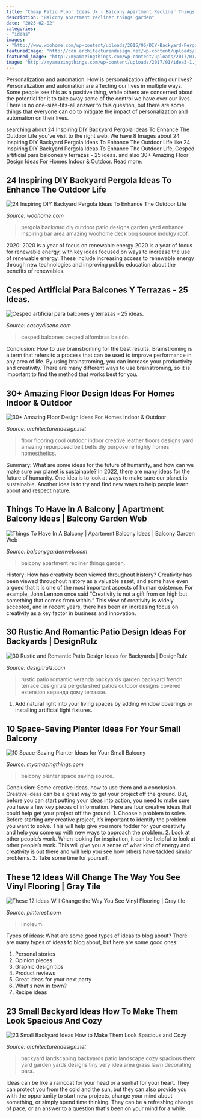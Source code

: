 ```yaml
---
title: "Cheap Patio Floor Ideas Uk - Balcony Apartment Recliner Things Garden"
description: "Balcony apartment recliner things garden"
date: "2023-02-02"
categories:
- "ideas"
images:
- "http://www.woohome.com/wp-content/uploads/2015/06/DIY-Backyard-Pergola-WooHome-14.jpg"
featuredImage: "http://cdn.architecturendesign.net/wp-content/uploads/2014/09/Small-Backyard-Landscaping-Ideas-12.jpg"
featured_image: "http://myamazingthings.com/wp-content/uploads/2017/01/idea3-1.jpg"
image: "http://myamazingthings.com/wp-content/uploads/2017/01/idea3-1.jpg"
---
```



Personalization and automation: How is personalization affecting our lives?
Personalization and automation are affecting our lives in multiple ways. Some people see this as a positive thing, while others are concerned about the potential for it to take away some of the control we have over our lives. There is no one-size-fits-all answer to this question, but there are some things that everyone can do to mitigate the impact of personalization and automation on their lives.

	

		
searching about 24 Inspiring DIY Backyard Pergola Ideas To Enhance The Outdoor Life you've visit to the right web. We have 8 Images about 24 Inspiring DIY Backyard Pergola Ideas To Enhance The Outdoor Life like 24 Inspiring DIY Backyard Pergola Ideas To Enhance The Outdoor Life, Cesped artificial para balcones y terrazas - 25 ideas. and also 30+ Amazing Floor Design Ideas For Homes Indoor &amp; Outdoor. Read more:
		
    
## 24 Inspiring DIY Backyard Pergola Ideas To Enhance The Outdoor Life

<img loading=lazy src="http://www.woohome.com/wp-content/uploads/2015/06/DIY-Backyard-Pergola-WooHome-14.jpg" onerror="this.onerror=null;this.src='https://tse4.mm.bing.net/th?id=OIP.ePStvfqxvgRNzp2NsG6QSwHaKh&amp;pid=15.1';" alt="24 Inspiring DIY Backyard Pergola Ideas To Enhance The Outdoor Life">

_Source: woohome.com_

>pergola backyard diy outdoor patio designs garden yard enhance inspiring bar area amazing woohome deck bbq source indulgy roof. 

	

2020: 2020 is a year of focus on renewable energy
2020 is a year of focus for renewable energy, with key ideas focused on ways to increase the use of renewable energy. These include increasing access to renewable energy through new technologies and improving public education about the benefits of renewables.

    
## Cesped Artificial Para Balcones Y Terrazas - 25 Ideas.

<img loading=lazy src="https://casaydiseno.com/wp-content/uploads/2016/01/balcones-pequelños-alfombras-cesped.jpg" onerror="this.onerror=null;this.src='https://tse1.mm.bing.net/th?id=OIP.CEk5xyoWgUS5I-o9Gzt9bAHaLH&amp;pid=15.1';" alt="Cesped artificial para balcones y terrazas - 25 ideas.">

_Source: casaydiseno.com_

>cesped balcones césped alfombras balcón. 

	

Conclusion: How to use brainstroming for the best results.
Brainstroming is a term that refers to a process that can be used to improve performance in any area of life. By using brainstroming, you can increase your productivity and creativity. There are many different ways to use brainstroming, so it is important to find the method that works best for you.

    
## 30+ Amazing Floor Design Ideas For Homes Indoor &amp; Outdoor

<img loading=lazy src="http://cdn.architecturendesign.net/wp-content/uploads/2015/08/AD-Indoor-Outdoor-Floor-Design-Ideas-30.jpg" onerror="this.onerror=null;this.src='https://tse1.mm.bing.net/th?id=OIP.ZYKyqbCRREx1zdY0u8j0KQHaJ4&amp;pid=15.1';" alt="30+ Amazing Floor Design Ideas For Homes Indoor &amp; Outdoor">

_Source: architecturendesign.net_

>floor flooring cool outdoor indoor creative leather floors designs yard amazing repurposed belt belts diy purpose re highly homes homesthetics. 

	

Summary: What are some ideas for the future of humanity, and how can we make sure our planet is sustainable?
In 2022, there are many ideas for the future of humanity. One idea is to look at ways to make sure our planet is sustainable. Another idea is to try and find new ways to help people learn about and respect nature.

    
## Things To Have In A Balcony | Apartment Balcony Ideas | Balcony Garden Web

<img loading=lazy src="https://balconygardenweb.com/wp-content/uploads/2016/08/recliner.jpg" onerror="this.onerror=null;this.src='https://tse3.mm.bing.net/th?id=OIP.2uGfdDAsurPxuz2pah_p4AHaLI&amp;pid=15.1';" alt="Things To Have In A Balcony | Apartment Balcony Ideas | Balcony Garden Web">

_Source: balconygardenweb.com_

>balcony apartment recliner things garden. 

	

History: How has creativity been viewed throughout history?
Creativity has been viewed throughout history as a valuable asset, and some have even argued that it is one of the most important aspects of human existence. For example, John Lennon once said “Creativity is not a gift from on high but something that comes from within.” This view of creativity is widely accepted, and in recent years, there has been an increasing focus on creativity as a key factor in business and innovation.

    
## 30 Rustic And Romantic Patio Design Ideas For Backyards | DesignRulz

<img loading=lazy src="http://cdn.designrulz.com/wp-content/uploads/2013/05/015veranda-designrulz-.jpg" onerror="this.onerror=null;this.src='https://tse3.mm.bing.net/th?id=OIP.thnn-Wi-uguE64JCh9ALDQHaFj&amp;pid=15.1';" alt="30 Rustic and Romantic Patio Design Ideas for Backyards | DesignRulz">

_Source: designrulz.com_

>rustic patio romantic veranda backyards garden backyard french terrace designrulz pergola shed patios outdoor designs covered extension веранда дому terrasse. 

	

1. Add natural light into your living spaces by adding window coverings or installing artificial light fixtures.

    
## 10 Space-Saving Planter Ideas For Your Small Balcony

<img loading=lazy src="http://myamazingthings.com/wp-content/uploads/2017/01/idea3-1.jpg" onerror="this.onerror=null;this.src='https://tse4.mm.bing.net/th?id=OIP.V18mttBz5czfVT3KY_9nHQHaJ4&amp;pid=15.1';" alt="10 Space-Saving Planter Ideas for Your Small Balcony">

_Source: myamazingthings.com_

>balcony planter space saving source. 

	

Conclusion: Some creative ideas, how to use them and a conclusion.
Creative ideas can be a great way to get your project off the ground. But, before you can start putting your ideas into action, you need to make sure you have a few key pieces of information. Here are four creative ideas that could help get your project off the ground: 1. Choose a problem to solve. Before starting any creative project, it’s important to identify the problem you want to solve. This will help give you more fodder for your creativity and help you come up with new ways to approach the problem. 2. Look at other people’s work. When looking for inspiration, it can be helpful to look at other people’s work. This will give you a sense of what kind of energy and creativity is out there and will help you see how others have tackled similar problems. 3. Take some time for yourself.

    
## These 12 Ideas Will Change The Way You See Vinyl Flooring | Gray Tile

<img loading=lazy src="https://i.pinimg.com/originals/c6/2a/3c/c62a3c5ca9a3c92b43f1215c6bc7afe4.jpg" onerror="this.onerror=null;this.src='https://tse4.mm.bing.net/th?id=OIP.W8FRtYwk7kgfdimuBUlQxQHaLG&amp;pid=15.1';" alt="These 12 Ideas Will Change the Way You See Vinyl Flooring | Gray tile">

_Source: pinterest.com_

>linoleum. 

	

Types of ideas: What are some good types of ideas to blog about?
There are many types of ideas to blog about, but here are some good ones:
1. Personal stories 
2. Opinion pieces 
3. Graphic design tips 
4. Product reviews 
5. Great ideas for your next party 
6. What's new in town? 
7. Recipe ideas 

    
## 23 Small Backyard Ideas How To Make Them Look Spacious And Cozy

<img loading=lazy src="http://cdn.architecturendesign.net/wp-content/uploads/2014/09/Small-Backyard-Landscaping-Ideas-12.jpg" onerror="this.onerror=null;this.src='https://tse3.mm.bing.net/th?id=OIP.meexupFqIm9vQPMHt7uOgwHaFj&amp;pid=15.1';" alt="23 Small Backyard Ideas How to Make Them Look Spacious and Cozy">

_Source: architecturendesign.net_

>backyard landscaping backyards patio landscape cozy spacious them yard garden yards designs tiny very idea area grass lawn decorating para. 

	

Ideas can be like a raincoat for your head or a sunhat for your heart. They can protect you from the cold and the sun, but they can also provide you with the opportunity to start new projects, change your mind about something, or simply spend time thinking. They can be a refreshing change of pace, or an answer to a question that's been on your mind for a while.

